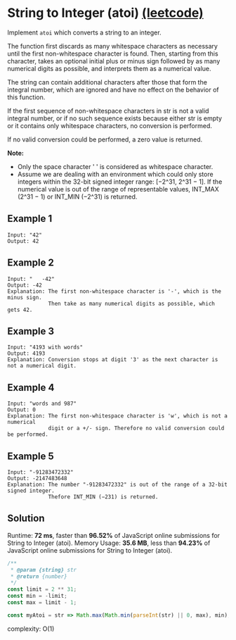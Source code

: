 # String to Integer (atoi) [(leetcode)](https://leetcode.com/problems/string-to-integer-atoi/)

Implement `atoi` which converts a string to an integer.

The function first discards as many whitespace characters as necessary until the first non-whitespace character is found. Then, starting from this character, takes an optional initial plus or minus sign followed by as many numerical digits as possible, and interprets them as a numerical value.

The string can contain additional characters after those that form the integral number, which are ignored and have no effect on the behavior of this function.

If the first sequence of non-whitespace characters in str is not a valid integral number, or if no such sequence exists because either str is empty or it contains only whitespace characters, no conversion is performed.

If no valid conversion could be performed, a zero value is returned.

**Note:**

- Only the space character ' ' is considered as whitespace character.
- Assume we are dealing with an environment which could only store integers within the 32-bit signed integer range: [−2^31, 2^31 − 1]. If the numerical value is out of the range of representable values, INT_MAX (2^31 − 1) or INT_MIN (−2^31) is returned.

## Example 1

```
Input: "42"
Output: 42
```

## Example 2

```
Input: "   -42"
Output: -42
Explanation: The first non-whitespace character is '-', which is the minus sign.
             Then take as many numerical digits as possible, which gets 42.
```

## Example 3

```
Input: "4193 with words"
Output: 4193
Explanation: Conversion stops at digit '3' as the next character is not a numerical digit.
```

## Example 4

```
Input: "words and 987"
Output: 0
Explanation: The first non-whitespace character is 'w', which is not a numerical
             digit or a +/- sign. Therefore no valid conversion could be performed.
```

## Example 5

```
Input: "-91283472332"
Output: -2147483648
Explanation: The number "-91283472332" is out of the range of a 32-bit signed integer.
             Thefore INT_MIN (−231) is returned.
```

## Solution

Runtime: **72 ms**, faster than **96.52%** of JavaScript online submissions for String to Integer (atoi).
Memory Usage: **35.6 MB**, less than **94.23%** of JavaScript online submissions for String to Integer (atoi).

```javascript
/**
 * @param {string} str
 * @return {number}
 */
const limit = 2 ** 31;
const min = -limit;
const max = limit - 1;

const myAtoi = str => Math.max(Math.min(parseInt(str) || 0, max), min);
```

complexity: O(1)
